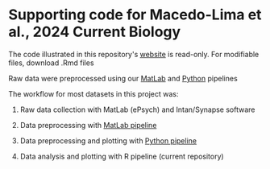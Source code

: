 # Supporting code for Macedo-Lima et al., 2024 Current Biology

The code illustrated in this repository's [website](https://biomath.github.io/MacedoLima_CurBiol2024/) is read-only. For modifiable files, download .Rmd files

Raw data were preprocessed using our [MatLab](https://github.com/caraslab/caraslab-fiberphotometry) and [Python](https://github.com/caraslab/Caraslab_FP_preprocessing_pipeline) pipelines

The workflow for most datasets in this project was:

1. Raw data collection with MatLab (ePsych) and Intan/Synapse software

2. Data preprocessing with [MatLab pipeline](https://github.com/caraslab/caraslab-fiberphotometry)

3. Data preprocessing and plotting with [Python pipeline](https://github.com/caraslab/Caraslab_FP_preprocessing_pipeline)

4. Data analysis and plotting with R pipeline (current repository)